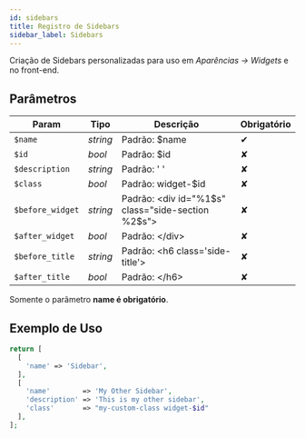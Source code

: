 ```yaml
---
id: sidebars
title: Registro de Sidebars
sidebar_label: Sidebars
---
```


Criação de Sidebars personalizadas para uso em *Aparências -> Widgets* e no front-end.

## Parâmetros

| Param            | Tipo     | Descrição                                            | Obrigatório |
|------------------|----------|------------------------------------------------------|-------------|
| `$name`          | *string* | Padrão: $name                                        | ✔           |
| `$id`            | *bool*   | Padrão: $id                                          | ✘           |
| `$description`   | *string* | Padrão: ' '                                          | ✘           |
| `$class`         | *bool*   | Padrão: widget-$id                                   | ✘           |
| `$before_widget` | *string* | Padrão: &lt;div id="%1$s" class="side-section %2$s"> | ✘           |
| `$after_widget`  | *bool*   | Padrão: &lt;/div>                                    | ✘           |
| `$before_title`  | *string* | Padrão: &lt;h6 class='side-title'>                   | ✘           |
| `$after_title`   | *bool*   | Padrão: &lt;/h6>                                     | ✘           |

Somente o parâmetro **name é obrigatório**.

## Exemplo de Uso

```php
return [
  [
    'name' => 'Sidebar',
  ],
  [
    'name'        => 'My Other Sidebar',
    'description' => 'This is my other sidebar',
    'class'       => "my-custom-class widget-$id"
  ],
];
```
